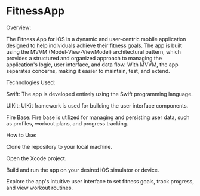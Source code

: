 # FitnessApp

Overview:

The Fitness App for iOS is a dynamic and user-centric mobile application designed to help individuals achieve their fitness goals. The app is built using the MVVM (Model-View-ViewModel) architectural pattern, which provides a structured and organized approach to managing the application's logic, user interface, and data flow. With MVVM, the app separates concerns, making it easier to maintain, test, and extend.

Technologies Used:

Swift: The app is developed entirely using the Swift programming language.

UIKit: UIKit framework is used for building the user interface components.

Fire Base: Fire base is utilized for managing and persisting user data, such as profiles, workout plans, and progress tracking.

How to Use:

Clone the repository to your local machine.

Open the Xcode project.

Build and run the app on your desired iOS simulator or device.

Explore the app's intuitive user interface to set fitness goals, track progress, and view workout routines.
